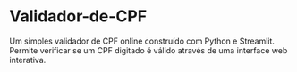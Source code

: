 # Validador-de-CPF
Um simples validador de CPF online construído com Python e Streamlit. Permite verificar se um CPF digitado é válido através de uma interface web interativa.
